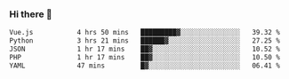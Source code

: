### Hi there 👋

<!--START_SECTION:waka-->

```txt
Vue.js           4 hrs 50 mins   █████████▓░░░░░░░░░░░░░░░   39.32 %
Python           3 hrs 21 mins   ██████▓░░░░░░░░░░░░░░░░░░   27.25 %
JSON             1 hr 17 mins    ██▓░░░░░░░░░░░░░░░░░░░░░░   10.52 %
PHP              1 hr 17 mins    ██▓░░░░░░░░░░░░░░░░░░░░░░   10.50 %
YAML             47 mins         █▓░░░░░░░░░░░░░░░░░░░░░░░   06.41 %
```

<!--END_SECTION:waka-->

<!--
**Jonas-VanHaeken/Jonas-VanHaeken** is a ✨ _special_ ✨ repository because its `README.md` (this file) appears on your GitHub profile.

Here are some ideas to get you started:

- 🔭 I’m currently working on ...
- 🌱 I’m currently learning ...
- 👯 I’m looking to collaborate on ...
- 🤔 I’m looking for help with ...
- 💬 Ask me about ...
- 📫 How to reach me: ...
- 😄 Pronouns: ...
- ⚡ Fun fact: ...
-->
